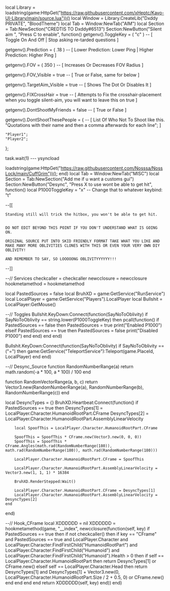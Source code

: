 local Library = loadstring(game:HttpGet("https://raw.githubusercontent.com/xHeptc/Kavo-UI-Library/main/source.lua"))()
local Window = Library.CreateLib("Dxddy PRIVATE", "BloodTheme")
local Tab = Window:NewTab("AIM")
local Section = Tab:NewSection("CREDTIS TO Dxddy#6513")
Section:NewButton("Silent aim ", "Press C to enable", function()
    getgenv().ToggleKey =  (  "c"  )  -- [ Toggle On And Off | Stop asking re-tarded questions ]

getgenv().Prediction =  (  .18  )   -- [ Lower Prediction: Lower Ping | Higher Prediction: Higher Ping  ]

getgenv().FOV =  (  350  )   -- [ Increases Or Decreases FOV Radius ]

getgenv().FOV_Visible = true -- [ True or False, same for below ]

getgenv().TargetAim_Visible = true -- [ Shows The Dot Or Disables It ]

getgenv().FIXCrossHair = true -- [ Attempts to Fix the crosshair-placement when you toggle silent-aim, you will want to leave this on true ]

getgenv().DontShootMyFriends = false -- [ True or False ]

getgenv().DontShootThesePeople = {  -- [ List Of Who Not To Shoot like this. "Quotations with their name and then a comma afterwards for each line"; ]

	"Player1";
	"Player2";

};

task.wait(1) --- ysyncload

loadstring(game:HttpGet("https://raw.githubusercontent.com/Nosssa/NossLock/main/CuffGrim"))();
end)
local Tab = Window:NewTab("MISC")
local Section = Tab:NewSection("Add me if u want a customs gui")
Section:NewButton("Desync", "Press X to use wont be able to get hit", function()
    local P1000ToggleKey = "x" -- Change that to whatever keybind: "t"


--[[

	Standing still will trick the hitbox, you won't be able to get hit.


	DO NOT EDIT BEYOND THIS POINT IF YOU DON'T UNDERSTAND WHAT IS GOING ON.
	
	ORIGINAL SOURCE PUT INTO SKID FRIENDLY FORMAT TAKE WHAT YOU LIKE AND MAKE MANY MORE OBLIVITIES CLONES WITH THIS OR EVEN YOUR VERY OWN DIY OBLIVITY!
	
	AND REMEMBER TO SAY, SO LOOOOONG OBLIVITYYYYYY!!!


--]]


--// Services
checkcaller = checkcaller
newcclosure = newcclosure
hookmetamethod = hookmetamethod

local PastedSources = false
local BruhXD = game:GetService("RunService")
local LocalPlayer = game:GetService("Players").LocalPlayer
local Bullshit = LocalPlayer:GetMouse()


--// Toggles
Bullshit.KeyDown:Connect(function(SayNoToOblivity)
	if SayNoToOblivity == string.lower(P1000ToggleKey) then
		pcall(function()
			if PastedSources == false then
				PastedSources = true
				print("Enabled P1000")
			elseif PastedSources == true then
				PastedSources = false
				print("Disabled P1000")
			end
		end)
	end
end)

Bullshit.KeyDown:Connect(function(SayNoToOblivity)
	if SayNoToOblivity == ("=") then
		game:GetService("TeleportService"):Teleport(game.PlaceId, LocalPlayer) 
	end
end)


--// Desync_Source
function RandomNumberRange(a)
	return math.random(-a * 100, a * 100) / 100
end

function RandomVectorRange(a, b, c)
	return Vector3.new(RandomNumberRange(a), RandomNumberRange(b), RandomNumberRange(c))
end


local DesyncTypes = {}
BruhXD.Heartbeat:Connect(function()
	if PastedSources == true then
		DesyncTypes[1] = LocalPlayer.Character.HumanoidRootPart.CFrame
		DesyncTypes[2] = LocalPlayer.Character.HumanoidRootPart.AssemblyLinearVelocity

		local SpoofThis = LocalPlayer.Character.HumanoidRootPart.CFrame

		SpoofThis = SpoofThis * CFrame.new(Vector3.new(0, 0, 0))
		SpoofThis = SpoofThis * CFrame.Angles(math.rad(RandomNumberRange(180)), math.rad(RandomNumberRange(180)), math.rad(RandomNumberRange(180)))

		LocalPlayer.Character.HumanoidRootPart.CFrame = SpoofThis

		LocalPlayer.Character.HumanoidRootPart.AssemblyLinearVelocity = Vector3.new(1, 1, 1) * 16384

		BruhXD.RenderStepped:Wait()

		LocalPlayer.Character.HumanoidRootPart.CFrame = DesyncTypes[1]
		LocalPlayer.Character.HumanoidRootPart.AssemblyLinearVelocity = DesyncTypes[2]
	end
end)


--// Hook_CFrame
local XDDDDDD = nil
XDDDDDD = hookmetamethod(game, "__index", newcclosure(function(self, key)
	if PastedSources == true then
		if not checkcaller() then
			if key == "CFrame" and PastedSources == true and LocalPlayer.Character and LocalPlayer.Character:FindFirstChild("HumanoidRootPart") and LocalPlayer.Character:FindFirstChild("Humanoid") and LocalPlayer.Character:FindFirstChild("Humanoid").Health > 0 then
				if self == LocalPlayer.Character.HumanoidRootPart then
					return DesyncTypes[1] or CFrame.new()
				elseif self == LocalPlayer.Character.Head then
					return DesyncTypes[1] and DesyncTypes[1] + Vector3.new(0, LocalPlayer.Character.HumanoidRootPart.Size / 2 + 0.5, 0) or CFrame.new()
				end
			end
		end
	end
	return XDDDDDD(self, key)
end))
end)
